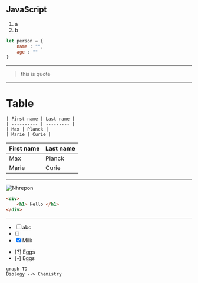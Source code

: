 ## JavaScript





1. a
2. b

```js
let person = {
	name : "",
	age : ""
}
```


---
> this is quote




---
# Table
```
| First name | Last name |
| ---------- | --------- |
| Max | Planck |
| Marie | Curie |
```

| First name | Last name |
| ---------- | --------- |
| Max        | Planck    |
| Marie      | Curie     |


---

![Nhrepon](https://pbs.twimg.com/profile_images/1302761928440164353/wo4sCqcY_400x400.jpg)


``` html
<div>
	<h1> Hello </h1>
</div>
```

---

- [ ] abc
- [ ] 
- [x] Milk 
- [?] Eggs 
- [-] Eggs


```mermaid 
graph TD 
Biology --> Chemistry 
```

